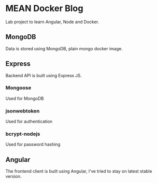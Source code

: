 # MEAN Docker Blog

Lab project to learn Angular, Node and Docker.

## MongoDB
Data is stored using MongoDB,
plain mongo docker image.

## Express
Backend API is built using Express JS.

### Mongoose
Used for MongoDB

### jsonwebtoken
Used for authentication

### bcrypt-nodejs
Used for password hashing

## Angular
The frontend client is built using Angular, I've tried to stay on latest stable version.